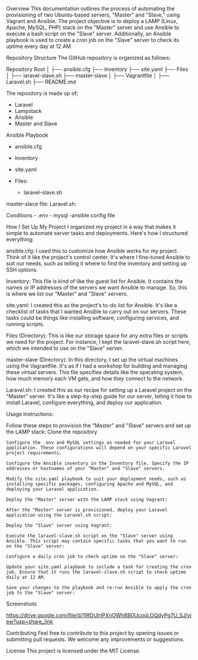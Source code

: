 
Overview
This documentation outlines the process of automating the provisioning of two Ubuntu-based servers, "Master" and "Slave," using Vagrant and Ansible. The project objective is to deploy a LAMP (Linux, Apache, MySQL, PHP) stack on the "Master" server and use Ansible to execute a bash script on the "Slave" server. Additionally, an Ansible playbook is used to create a cron job on the "Slave" server to check its uptime every day at 12 AM.

Repository Structure
The GitHub repository is organized as follows:

Repository Root
│
├── ansible.cfg
├── Inventory
├── site.yaml
├── Files
│   ├── laravel-slave.sh
├── master-slave
│   ├── Vagrantfile
│
├── Laravel.sh
├── README.md

The repository is made up of;
- Laravel
- Lampstack
- Ansible 
- Master and Slave

Ansible Playbook
- ansible.cfg
- Inventory
- site.yaml

- Files:
    - laravel-slave.sh

master-slace file:
Laravel.sh:

Conditions
    - .env
    - mysql
    -ansible config file


How I Set Up My Project
I organized my project in a way that makes it simple to automate server tasks and deployments. Here's how I structured everything:

ansible.cfg: I used this to customize how Ansible works for my project. Think of it like the project's control center. It's where I fine-tuned Ansible to suit our needs, such as telling it where to find the inventory and setting up SSH options.

Inventory: This file is kind of like the guest list for Ansible. It contains the names or IP addresses of the servers we want Ansible to manage. So, this is where we list our "Master" and "Slave" servers.

site.yaml: I created this as the project's to-do list for Ansible. It's like a checklist of tasks that I wanted Ansible to carry out on our servers. These tasks could be things like installing software, configuring services, and running scripts.

Files (Directory): This is like our storage space for any extra files or scripts we need for the project. For instance, I kept the laravel-slave.sh script here, which we intended to use on the "Slave" server.

master-slave (Directory): In this directory, I set up the virtual machines using the Vagrantfile. It's as if I had a workshop for building and managing these virtual servers. This file specifies details like the operating system, how much memory each VM gets, and how they connect to the network.

Laravel.sh: I created this as our recipe for setting up a Laravel project on the "Master" server. It's like a step-by-step guide for our server, telling it how to install Laravel, configure everything, and deploy our application.

Usage Instructions:

Follow these steps to provision the "Master" and "Slave" servers and set up the LAMP stack:
    Clone the repository

    Configure the .env and MySQL settings as needed for your Laravel application. These configurations will depend on your specific Laravel project requirements.

    Configure the Ansible inventory in the Inventory file. Specify the IP addresses or hostnames of your "Master" and "Slave" servers.

    Modify the site.yaml playbook to suit your deployment needs, such as installing specific packages, configuring Apache and MySQL, and deploying your Laravel application.

    Deploy the "Master" server with the LAMP stack using Vagrant:

    After the "Master" server is provisioned, deploy your Laravel application using the Laravel.sh script:

    Deploy the "Slave" server using Vagrant:

    Execute the laravel-slave.sh script on the "Slave" server using Ansible. This script may contain specific tasks that you want to run on the "Slave" server:

    Configure a daily cron job to check uptime on the "Slave" server:
    
    Update your site.yaml playbook to include a task for creating the cron job. Ensure that it runs the laravel-slave.sh script to check uptime daily at 12 AM.
    
    Save your changes to the playbook and re-run Ansible to apply the cron job to the "Slave" server:

Screenshots

https://drive.google.com/file/d/19fDUlrIPXnOWhBB0UcpqLOQdyPg7U_SJ/view?usp=share_link

Contributing
Feel free to contribute to this project by opening issues or submitting pull requests. We welcome any improvements or suggestions.

License
This project is licensed under the MIT License.

